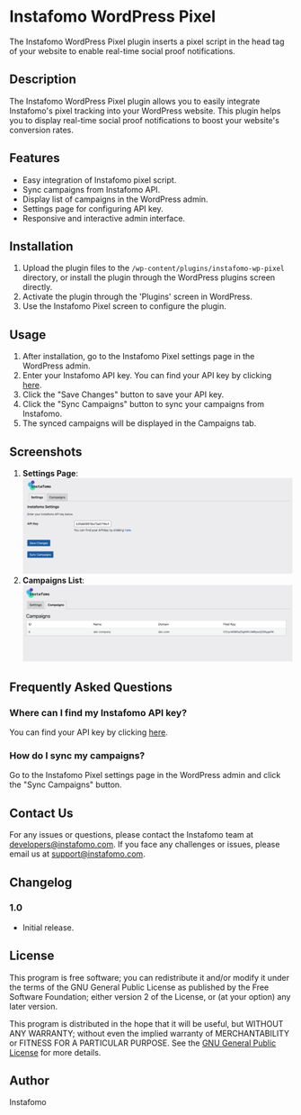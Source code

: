 # Instafomo WordPress Pixel

The Instafomo WordPress Pixel plugin inserts a pixel script in the head tag of your website to enable real-time social proof notifications.

## Description

The Instafomo WordPress Pixel plugin allows you to easily integrate Instafomo's pixel tracking into your WordPress website. This plugin helps you to display real-time social proof notifications to boost your website's conversion rates.

## Features

- Easy integration of Instafomo pixel script.
- Sync campaigns from Instafomo API.
- Display list of campaigns in the WordPress admin.
- Settings page for configuring API key.
- Responsive and interactive admin interface.

## Installation

1. Upload the plugin files to the `/wp-content/plugins/instafomo-wp-pixel` directory, or install the plugin through the WordPress plugins screen directly.
2. Activate the plugin through the 'Plugins' screen in WordPress.
3. Use the Instafomo Pixel screen to configure the plugin.

## Usage

1. After installation, go to the Instafomo Pixel settings page in the WordPress admin.
2. Enter your Instafomo API key. You can find your API key by clicking [here](https://instafomo.com/login?redirect=account-api).
3. Click the "Save Changes" button to save your API key.
4. Click the "Sync Campaigns" button to sync your campaigns from Instafomo.
5. The synced campaigns will be displayed in the Campaigns tab.

## Screenshots

1. **Settings Page**: ![Settings Page](assets/settings-page.png)
2. **Campaigns List**: ![Campaigns List](assets/campaigns-list.png)

## Frequently Asked Questions

### Where can I find my Instafomo API key?

You can find your API key by clicking [here](https://instafomo.com/login?redirect=account-api).

### How do I sync my campaigns?

Go to the Instafomo Pixel settings page in the WordPress admin and click the "Sync Campaigns" button.

## Contact Us

For any issues or questions, please contact the Instafomo team at developers@instafomo.com. If you face any challenges or issues, please email us at support@instafomo.com.

## Changelog

### 1.0

- Initial release.

## License

This program is free software; you can redistribute it and/or modify it under the terms of the GNU General Public License as published by the Free Software Foundation; either version 2 of the License, or (at your option) any later version.

This program is distributed in the hope that it will be useful, but WITHOUT ANY WARRANTY; without even the implied warranty of MERCHANTABILITY or FITNESS FOR A PARTICULAR PURPOSE. See the [GNU General Public License](https://www.gnu.org/licenses/gpl-2.0.html) for more details.

## Author

Instafomo
